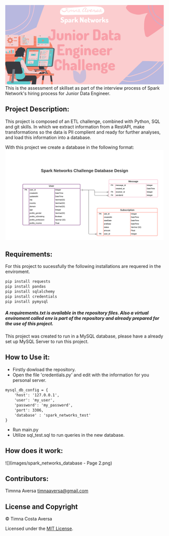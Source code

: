 ![](images/bannerProject.png)
This is the assessment of skillset as part of the interview process of Spark Network's hiring process for Junior Data Engineer. 

## Project Description:
This project is composed of an ETL challenge, combined with Python, SQL and git skills. In which we extract information from a RestAPI, make transformations so the data is PII complient and ready for further analyses, and load this information into a database.

With this project we create a database in the following format:
![](images/spark_networks_database.png)

## Requirements:
For this project to sucessfully the following installations are requered in the enviroment.
```
pip install requests
pip install pandas
pip install sqlalchemy
pip install credentials
pip install pymysql
```
##### A requirements.txt is available in the repository files. Also a virtual enviroment called env is part of the repository and already prepared for the use of this project.
This project was created to run in a MySQL database, please have a already set up MySQL Server to run this project.

## How to Use it:
- Firstly dowload the repository.
- Open the file 'credentials.py' and edit with the information for you personal server.
```
mysql_db_config = {
    'host': '127.0.0.1',
    'user': 'my_user',
    'password': 'my_password',
    'port': 3306,
    'database' : 'spark_networks_test'
}
```
- Run main.py
- Utilize sql_test.sql to run queries in the new database.

## How does it work:
![](images/spark_networks_database - Page 2.png)

## Contributors:
Timnna Aversa <timnaaversa@gmail.com>

## License and Copyright
© Timna Costa Aversa

Licensed under the [MIT License](License).

